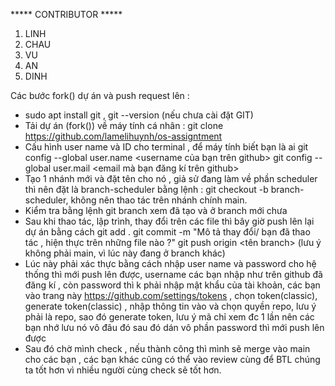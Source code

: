 ***** CONTRIBUTOR *****
1. LINH
2. CHAU
3. VU
4. AN
5. DINH

Các bước fork() dự án và push request lên : 
 - sudo apt install git , git --version (nếu chưa cài đặt GIT)
 - Tải dự án (fork()) về máy tính cá nhân : git clone https://github.com/lamelihuynh/os-assigntment
 - Cấu hình user name và ID cho terminal , để máy tính biết bạn là ai 
           git config --global user.name <username của bạn trên github>
           git config --global user.mail <email mà bạn đăng kí trên github>
 - Tạo 1 nhánh mới và đặt tên cho nó , giả sử đang làm về phần scheduler thì nên đặt là branch-scheduler bằng lệnh : git checkout -b branch-scheduler, không nên thao tác trên nhánh chính main.
 - Kiểm tra bằng lệnh git branch xem đã tạo và ở branch mới chưa
 - Sau khi thao tác, lập trình, thay đổi trên các file thì bây giờ push lên lại dự án bằng cách 
           git add . 
           git commit -m "Mô tả thay đổi/ bạn đã thao tác , hiện thực trên những file nào ?"
           git push origin <tên branch> (lưu ý không phải main, vì lúc này đang ở branch khác)
- Lúc này phải xác thực bằng cách nhập user name và password cho hệ thống thì mới push lên được, username các bạn nhập như trên github đã đăng kí , còn password thì k phải nhập mật khẩu của tài khoản, các bạn vào trang này https://github.com/settings/tokens , chọn token(classic), generate token(classic) , nhập thông tin vào và chọn quyền repo, lưu ý phải là repo, sao đó generate token, lưu ý mã chỉ xem đc 1 lần nên các bạn nhớ lưu nó vô đâu đó sau đó dán vô phần password thì mới push lên được
- Sau đó chờ mình check , nếu thành công thì mình sẽ merge vào main cho các bạn , các bạn khác cũng có thể vào review cùng để BTL chúng ta tốt hơn vì nhiều người cùng check sẽ tốt hơn. 
